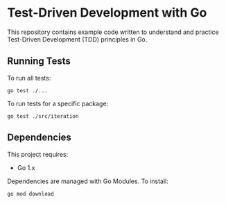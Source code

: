 # Test-Driven Development with Go

This repository contains example code written to understand and practice Test-Driven Development (TDD) principles in Go.

## Running Tests

To run all tests:

```
go test ./...
```

To run tests for a specific package:

```
go test ./src/iteration

```

## Dependencies

This project requires:

- Go 1.x

Dependencies are managed with Go Modules. To install:

```
go mod download
```
